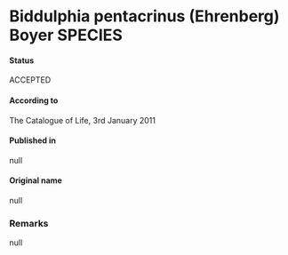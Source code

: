 Biddulphia pentacrinus (Ehrenberg) Boyer SPECIES
=======

#### Status
ACCEPTED

#### According to
The Catalogue of Life, 3rd January 2011

#### Published in
null

#### Original name
null

### Remarks
null